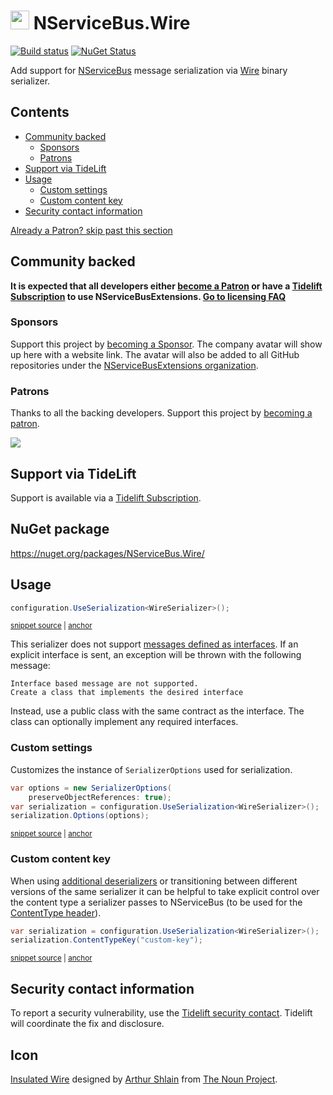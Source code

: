<!--
GENERATED FILE - DO NOT EDIT
This file was generated by [MarkdownSnippets](https://github.com/SimonCropp/MarkdownSnippets).
Source File: /readme.source.md
To change this file edit the source file and then run MarkdownSnippets.
-->

# <img src="/src/icon.png" height="30px"> NServiceBus.Wire

[![Build status](https://ci.appveyor.com/api/projects/status/sjv1mlf4s3iv6iba/branch/master?svg=true)](https://ci.appveyor.com/project/SimonCropp/nservicebus-wire)
[![NuGet Status](https://img.shields.io/nuget/v/NServiceBus.Wire.svg)](https://www.nuget.org/packages/NServiceBus.Wire/)

Add support for [NServiceBus](https://particular.net/nservicebus) message serialization via [Wire](https://github.com/rogeralsing/Wire) binary serializer.

<!-- toc -->
## Contents

  * [Community backed](#community-backed)
    * [Sponsors](#sponsors)
    * [Patrons](#patrons)
  * [Support via TideLift](#support-via-tidelift)
  * [Usage](#usage)
    * [Custom settings](#custom-settings)
    * [Custom content key](#custom-content-key)
  * [Security contact information](#security-contact-information)<!-- endToc -->

<!--- StartOpenCollectiveBackers -->

[Already a Patron? skip past this section](#endofbacking)


## Community backed

**It is expected that all developers either [become a Patron](https://opencollective.com/nservicebusextensions/contribute/patron-6976) or have a [Tidelift Subscription](#support-via-tidelift) to use NServiceBusExtensions. [Go to licensing FAQ](https://github.com/NServiceBusExtensions/Home/#licensingpatron-faq)**


### Sponsors

Support this project by [becoming a Sponsor](https://opencollective.com/nservicebusextensions/contribute/sponsor-6972). The company avatar will show up here with a website link. The avatar will also be added to all GitHub repositories under the [NServiceBusExtensions organization](https://github.com/NServiceBusExtensions).


### Patrons

Thanks to all the backing developers. Support this project by [becoming a patron](https://opencollective.com/nservicebusextensions/contribute/patron-6976).

<img src="https://opencollective.com/nservicebusextensions/tiers/patron.svg?width=890&avatarHeight=60&button=false">

<a href="#" id="endofbacking"></a>

<!--- EndOpenCollectiveBackers -->


## Support via TideLift

Support is available via a [Tidelift Subscription](https://tidelift.com/subscription/pkg/nuget-nservicebus.wire?utm_source=nuget-nservicebus.wire&utm_medium=referral&utm_campaign=enterprise).


## NuGet package

https://nuget.org/packages/NServiceBus.Wire/


## Usage

<!-- snippet: WireSerialization -->
<a id='snippet-wireserialization'></a>
```cs
configuration.UseSerialization<WireSerializer>();
```
<sup><a href='/src/Tests/Snippets/Usage.cs#L9-L13' title='File snippet `wireserialization` was extracted from'>snippet source</a> | <a href='#snippet-wireserialization' title='Navigate to start of snippet `wireserialization`'>anchor</a></sup>
<!-- endSnippet -->

This serializer does not support [messages defined as interfaces](https://docs.particular.net/nservicebus/messaging/messages-as-interfaces). If an explicit interface is sent, an exception will be thrown with the following message:

```
Interface based message are not supported.
Create a class that implements the desired interface
```

Instead, use a public class with the same contract as the interface. The class can optionally implement any required interfaces.


### Custom settings

Customizes the instance of `SerializerOptions` used for serialization.

<!-- snippet: WireCustomSettings -->
<a id='snippet-wirecustomsettings'></a>
```cs
var options = new SerializerOptions(
    preserveObjectReferences: true);
var serialization = configuration.UseSerialization<WireSerializer>();
serialization.Options(options);
```
<sup><a href='/src/Tests/Snippets/Usage.cs#L18-L25' title='File snippet `wirecustomsettings` was extracted from'>snippet source</a> | <a href='#snippet-wirecustomsettings' title='Navigate to start of snippet `wirecustomsettings`'>anchor</a></sup>
<!-- endSnippet -->


### Custom content key

When using [additional deserializers](https://docs.particular.net/nservicebus/serialization/#specifying-additional-deserializers) or transitioning between different versions of the same serializer it can be helpful to take explicit control over the content type a serializer passes to NServiceBus (to be used for the [ContentType header](https://docs.particular.net/nservicebus/messaging/headers#serialization-headers-nservicebus-contenttype)).

<!-- snippet: WireContentTypeKey -->
<a id='snippet-wirecontenttypekey'></a>
```cs
var serialization = configuration.UseSerialization<WireSerializer>();
serialization.ContentTypeKey("custom-key");
```
<sup><a href='/src/Tests/Snippets/Usage.cs#L30-L35' title='File snippet `wirecontenttypekey` was extracted from'>snippet source</a> | <a href='#snippet-wirecontenttypekey' title='Navigate to start of snippet `wirecontenttypekey`'>anchor</a></sup>
<!-- endSnippet -->


## Security contact information

To report a security vulnerability, use the [Tidelift security contact](https://tidelift.com/security). Tidelift will coordinate the fix and disclosure.


## Icon

[Insulated Wire](https://thenounproject.com/term/insulated-wire/116162) designed by [Arthur Shlain](https://thenounproject.com/ArtZ91/) from [The Noun Project](https://thenounproject.com).
